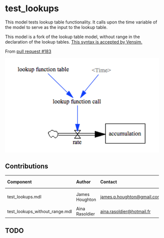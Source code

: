 test_lookups
============

This model tests lookup table functionality. It calls upon the time
variable of the model to serve as the input to the lookup table.

This model is a fork of the lookup table model, without range in the
declaration of the lookup tables. [This syntax is accepted by Vensim.](https://www.vensim.com/documentation/index.html?lookups.htm)

From [pull request #183](https://github.com/JamesPHoughton/pysd/pull/183)

![test_lookups Vensim screenshot](vensim_screenshot.png)


Contributions
-------------

| Component                      | Author          | Contact                    | Date    | Software Version        |
|:------------------------------ |:--------------- |:-------------------------- |:------- |:----------------------- |
| test_lookups.mdl               | James Houghton  | james.p.houghton@gmail.com | 8/27/15 | Vensim DSS 6.3 for Mac  |
| test_lookups_without_range.mdl | Aina Rasoldier  | aina.rasoldier@hotmail.fr  | 6/16/18 | Manual changes          |


TODO
----